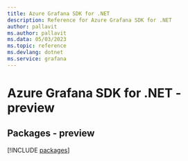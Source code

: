 ```yaml
---
title: Azure Grafana SDK for .NET
description: Reference for Azure Grafana SDK for .NET
author: pallavit
ms.author: pallavit
ms.data: 05/03/2023
ms.topic: reference
ms.devlang: dotnet
ms.service: grafana
---
```

# Azure Grafana SDK for .NET - preview
## Packages - preview
[!INCLUDE [packages](grafana-index.md)]